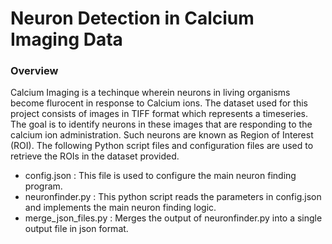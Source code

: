 # Neuron Detection in Calcium Imaging Data
### Overview
Calcium Imaging is a techinque wherein neurons in living organisms become flurocent in response to Calcium ions. The dataset used for this project consists of images in TIFF format which represents a timeseries. The goal is to identify neurons in these images that are responding to the calcium ion administration. Such neurons are known as Region of Interest (ROI).
The following Python script files and configuration files are used to retrieve the ROIs in the dataset provided.
- config.json : This file is used to configure the main neuron finding program.
- neuronfinder.py : This python script reads the parameters in config.json and implements the main neuron finding logic.
- merge_json_files.py : Merges the output of neuronfinder.py into a single output file in json format.
